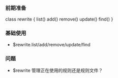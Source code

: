 ### 前期准备

class rewrite {
  list()
  add()
  remove()
  update()
  find()
}

### 基础使用

- $rewrite.list/add/remove/update/find

### 问题

- $rewrite 管理正在使用的规则还是规则文件？